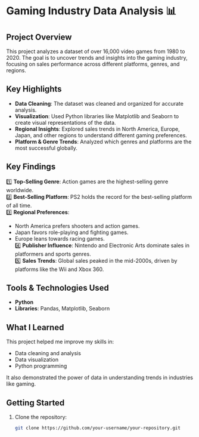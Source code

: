 # Gaming Industry Data Analysis 📊

## Project Overview

This project analyzes a dataset of over 16,000 video games from 1980 to 2020. The goal is to uncover trends and insights into the gaming industry, focusing on sales performance across different platforms, genres, and regions.

## Key Highlights

- **Data Cleaning**: The dataset was cleaned and organized for accurate analysis.
- **Visualization**: Used Python libraries like Matplotlib and Seaborn to create visual representations of the data.
- **Regional Insights**: Explored sales trends in North America, Europe, Japan, and other regions to understand different gaming preferences.
- **Platform & Genre Trends**: Analyzed which genres and platforms are the most successful globally.

## Key Findings

1️⃣ **Top-Selling Genre**: Action games are the highest-selling genre worldwide.  
2️⃣ **Best-Selling Platform**: PS2 holds the record for the best-selling platform of all time.  
3️⃣ **Regional Preferences**: 
   - North America prefers shooters and action games.  
   - Japan favors role-playing and fighting games.  
   - Europe leans towards racing games.  
4️⃣ **Publisher Influence**: Nintendo and Electronic Arts dominate sales in platformers and sports genres.  
5️⃣ **Sales Trends**: Global sales peaked in the mid-2000s, driven by platforms like the Wii and Xbox 360.

## Tools & Technologies Used

- **Python**
- **Libraries**: Pandas, Matplotlib, Seaborn

## What I Learned

This project helped me improve my skills in:
- Data cleaning and analysis
- Data visualization
- Python programming

It also demonstrated the power of data in understanding trends in industries like gaming.

## Getting Started

1. Clone the repository:
   ```bash
   git clone https://github.com/your-username/your-repository.git
